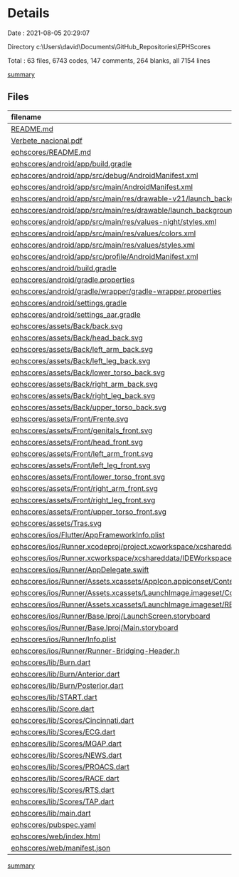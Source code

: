 # Details

Date : 2021-08-05 20:29:07

Directory c:\Users\david\Documents\GitHub_Repositories\EPHScores

Total : 63 files,  6743 codes, 147 comments, 264 blanks, all 7154 lines

[summary](results.md)

## Files
| filename | language | code | comment | blank | total |
| :--- | :--- | ---: | ---: | ---: | ---: |
| [README.md](/README.md) | Markdown | 21 | 0 | 16 | 37 |
| [Verbete_nacional.pdf](/Verbete_nacional.pdf) | PDF | 1,474 | 0 | 15 | 1,489 |
| [ephscores/README.md](/ephscores/README.md) | Markdown | 10 | 0 | 7 | 17 |
| [ephscores/android/app/build.gradle](/ephscores/android/app/build.gradle) | Groovy | 59 | 1 | 14 | 74 |
| [ephscores/android/app/src/debug/AndroidManifest.xml](/ephscores/android/app/src/debug/AndroidManifest.xml) | XML | 4 | 3 | 1 | 8 |
| [ephscores/android/app/src/main/AndroidManifest.xml](/ephscores/android/app/src/main/AndroidManifest.xml) | XML | 30 | 11 | 1 | 42 |
| [ephscores/android/app/src/main/res/drawable-v21/launch_background.xml](/ephscores/android/app/src/main/res/drawable-v21/launch_background.xml) | XML | 9 | 2 | 2 | 13 |
| [ephscores/android/app/src/main/res/drawable/launch_background.xml](/ephscores/android/app/src/main/res/drawable/launch_background.xml) | XML | 9 | 2 | 2 | 13 |
| [ephscores/android/app/src/main/res/values-night/styles.xml](/ephscores/android/app/src/main/res/values-night/styles.xml) | XML | 9 | 9 | 1 | 19 |
| [ephscores/android/app/src/main/res/values/colors.xml](/ephscores/android/app/src/main/res/values/colors.xml) | XML | 4 | 0 | 0 | 4 |
| [ephscores/android/app/src/main/res/values/styles.xml](/ephscores/android/app/src/main/res/values/styles.xml) | XML | 9 | 9 | 1 | 19 |
| [ephscores/android/app/src/profile/AndroidManifest.xml](/ephscores/android/app/src/profile/AndroidManifest.xml) | XML | 4 | 3 | 1 | 8 |
| [ephscores/android/build.gradle](/ephscores/android/build.gradle) | Groovy | 25 | 0 | 5 | 30 |
| [ephscores/android/gradle.properties](/ephscores/android/gradle.properties) | Properties | 3 | 0 | 1 | 4 |
| [ephscores/android/gradle/wrapper/gradle-wrapper.properties](/ephscores/android/gradle/wrapper/gradle-wrapper.properties) | Properties | 5 | 1 | 1 | 7 |
| [ephscores/android/settings.gradle](/ephscores/android/settings.gradle) | Groovy | 8 | 0 | 4 | 12 |
| [ephscores/android/settings_aar.gradle](/ephscores/android/settings_aar.gradle) | Groovy | 1 | 0 | 1 | 2 |
| [ephscores/assets/Back/back.svg](/ephscores/assets/Back/back.svg) | SVG | 86 | 1 | 2 | 89 |
| [ephscores/assets/Back/head_back.svg](/ephscores/assets/Back/head_back.svg) | SVG | 57 | 1 | 2 | 60 |
| [ephscores/assets/Back/left_arm_back.svg](/ephscores/assets/Back/left_arm_back.svg) | SVG | 57 | 1 | 2 | 60 |
| [ephscores/assets/Back/left_leg_back.svg](/ephscores/assets/Back/left_leg_back.svg) | SVG | 57 | 1 | 2 | 60 |
| [ephscores/assets/Back/lower_torso_back.svg](/ephscores/assets/Back/lower_torso_back.svg) | SVG | 57 | 1 | 2 | 60 |
| [ephscores/assets/Back/right_arm_back.svg](/ephscores/assets/Back/right_arm_back.svg) | SVG | 57 | 1 | 2 | 60 |
| [ephscores/assets/Back/right_leg_back.svg](/ephscores/assets/Back/right_leg_back.svg) | SVG | 57 | 1 | 2 | 60 |
| [ephscores/assets/Back/upper_torso_back.svg](/ephscores/assets/Back/upper_torso_back.svg) | SVG | 57 | 1 | 2 | 60 |
| [ephscores/assets/Front/Frente.svg](/ephscores/assets/Front/Frente.svg) | SVG | 85 | 1 | 2 | 88 |
| [ephscores/assets/Front/genitals_front.svg](/ephscores/assets/Front/genitals_front.svg) | SVG | 85 | 1 | 2 | 88 |
| [ephscores/assets/Front/head_front.svg](/ephscores/assets/Front/head_front.svg) | SVG | 85 | 1 | 2 | 88 |
| [ephscores/assets/Front/left_arm_front.svg](/ephscores/assets/Front/left_arm_front.svg) | SVG | 85 | 1 | 2 | 88 |
| [ephscores/assets/Front/left_leg_front.svg](/ephscores/assets/Front/left_leg_front.svg) | SVG | 85 | 1 | 2 | 88 |
| [ephscores/assets/Front/lower_torso_front.svg](/ephscores/assets/Front/lower_torso_front.svg) | SVG | 85 | 1 | 2 | 88 |
| [ephscores/assets/Front/right_arm_front.svg](/ephscores/assets/Front/right_arm_front.svg) | SVG | 85 | 1 | 2 | 88 |
| [ephscores/assets/Front/right_leg_front.svg](/ephscores/assets/Front/right_leg_front.svg) | SVG | 85 | 1 | 2 | 88 |
| [ephscores/assets/Front/upper_torso_front.svg](/ephscores/assets/Front/upper_torso_front.svg) | SVG | 85 | 1 | 2 | 88 |
| [ephscores/assets/Tras.svg](/ephscores/assets/Tras.svg) | SVG | 86 | 1 | 2 | 89 |
| [ephscores/ios/Flutter/AppFrameworkInfo.plist](/ephscores/ios/Flutter/AppFrameworkInfo.plist) | XML | 26 | 0 | 1 | 27 |
| [ephscores/ios/Runner.xcodeproj/project.xcworkspace/xcshareddata/IDEWorkspaceChecks.plist](/ephscores/ios/Runner.xcodeproj/project.xcworkspace/xcshareddata/IDEWorkspaceChecks.plist) | XML | 8 | 0 | 1 | 9 |
| [ephscores/ios/Runner.xcworkspace/xcshareddata/IDEWorkspaceChecks.plist](/ephscores/ios/Runner.xcworkspace/xcshareddata/IDEWorkspaceChecks.plist) | XML | 8 | 0 | 1 | 9 |
| [ephscores/ios/Runner/AppDelegate.swift](/ephscores/ios/Runner/AppDelegate.swift) | Swift | 12 | 0 | 2 | 14 |
| [ephscores/ios/Runner/Assets.xcassets/AppIcon.appiconset/Contents.json](/ephscores/ios/Runner/Assets.xcassets/AppIcon.appiconset/Contents.json) | JSON | 1 | 0 | 0 | 1 |
| [ephscores/ios/Runner/Assets.xcassets/LaunchImage.imageset/Contents.json](/ephscores/ios/Runner/Assets.xcassets/LaunchImage.imageset/Contents.json) | JSON | 23 | 0 | 1 | 24 |
| [ephscores/ios/Runner/Assets.xcassets/LaunchImage.imageset/README.md](/ephscores/ios/Runner/Assets.xcassets/LaunchImage.imageset/README.md) | Markdown | 3 | 0 | 2 | 5 |
| [ephscores/ios/Runner/Base.lproj/LaunchScreen.storyboard](/ephscores/ios/Runner/Base.lproj/LaunchScreen.storyboard) | XML | 36 | 1 | 1 | 38 |
| [ephscores/ios/Runner/Base.lproj/Main.storyboard](/ephscores/ios/Runner/Base.lproj/Main.storyboard) | XML | 25 | 1 | 1 | 27 |
| [ephscores/ios/Runner/Info.plist](/ephscores/ios/Runner/Info.plist) | XML | 45 | 0 | 1 | 46 |
| [ephscores/ios/Runner/Runner-Bridging-Header.h](/ephscores/ios/Runner/Runner-Bridging-Header.h) | C++ | 1 | 0 | 1 | 2 |
| [ephscores/lib/Burn.dart](/ephscores/lib/Burn.dart) | Dart | 175 | 3 | 8 | 186 |
| [ephscores/lib/Burn/Anterior.dart](/ephscores/lib/Burn/Anterior.dart) | Dart | 260 | 1 | 13 | 274 |
| [ephscores/lib/Burn/Posterior.dart](/ephscores/lib/Burn/Posterior.dart) | Dart | 239 | 1 | 13 | 253 |
| [ephscores/lib/START.dart](/ephscores/lib/START.dart) | Dart | 484 | 3 | 10 | 497 |
| [ephscores/lib/Score.dart](/ephscores/lib/Score.dart) | Dart | 538 | 10 | 27 | 575 |
| [ephscores/lib/Scores/Cincinnati.dart](/ephscores/lib/Scores/Cincinnati.dart) | Dart | 63 | 1 | 5 | 69 |
| [ephscores/lib/Scores/ECG.dart](/ephscores/lib/Scores/ECG.dart) | Dart | 150 | 1 | 5 | 156 |
| [ephscores/lib/Scores/MGAP.dart](/ephscores/lib/Scores/MGAP.dart) | Dart | 118 | 1 | 5 | 124 |
| [ephscores/lib/Scores/NEWS.dart](/ephscores/lib/Scores/NEWS.dart) | Dart | 391 | 1 | 5 | 397 |
| [ephscores/lib/Scores/PROACS.dart](/ephscores/lib/Scores/PROACS.dart) | Dart | 150 | 1 | 5 | 156 |
| [ephscores/lib/Scores/RACE.dart](/ephscores/lib/Scores/RACE.dart) | Dart | 278 | 1 | 9 | 288 |
| [ephscores/lib/Scores/RTS.dart](/ephscores/lib/Scores/RTS.dart) | Dart | 106 | 1 | 5 | 112 |
| [ephscores/lib/Scores/TAP.dart](/ephscores/lib/Scores/TAP.dart) | Dart | 142 | 1 | 5 | 148 |
| [ephscores/lib/main.dart](/ephscores/lib/main.dart) | Dart | 315 | 1 | 7 | 323 |
| [ephscores/pubspec.yaml](/ephscores/pubspec.yaml) | YAML | 24 | 45 | 14 | 83 |
| [ephscores/web/index.html](/ephscores/web/index.html) | HTML | 79 | 14 | 6 | 99 |
| [ephscores/web/manifest.json](/ephscores/web/manifest.json) | JSON | 23 | 0 | 1 | 24 |

[summary](results.md)